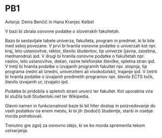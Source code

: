 # PB1
Avtorja: Denis Benčič in Hana Kranjec Kelbel

V bazi bi zbrala osnovne podatke o slovenskih fakultetah.

Bazo bi sestavljale tabele univerza, fakulteta, program in predmet, ki bi bile med seboj povezane.
V prvi bi hranila osnovne podatke o univerzah kot npr. kraj, leto ustanovitve, rektor, število študentov, tip univerze (javna, zasebna, mednarodna) ipd.
V drugi bi hranila osnovne podatke o fakultetah npr. naslov, leto ustanovitve, dekan, razne telefonske številke, spletna stran ipd.
V tretji bi hranila podatke o izvajanih programih fakultet npr. stopnja, tip programa (redni ali izredni, univerziteni ali visokošolski), trajanje ipd.
V četrti bi hranila podatke o izvajanih predmetih programov npr. število ECTS točk, število izvajanih ur, izvajalci ipd.

Podatke bi pridobila s spletnih strani unverz ter fakultet. Kot uporabna vira bi služila tudi Studentski.net ter Wikipedia.

Glavni namen in funkcionalnost baze bi bil hiter dostop in poizvedovanje do vseh podatkov na enem mestu, ki bi jih (bodoči) študentje, starši in osebje morda potrebovali.

Trenutno gre zgolj za osnovno idejo, ki se bo morda spremenila tekom ustvarjanja.

